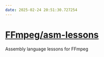 ```yaml
---
date: 2025-02-24 20:51:30.727254
---
```


# [FFmpeg/asm-lessons](https://github.com/FFmpeg/asm-lessons)

Assembly language lessons for FFmpeg